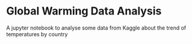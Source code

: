 # Global Warming Data Analysis

A jupyter notebook to analyse some data from Kaggle about the trend of temperatures by country
